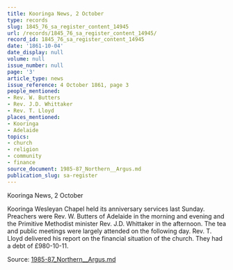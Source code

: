 ```yaml
---
title: Kooringa News, 2 October
type: records
slug: 1845_76_sa_register_content_14945
url: /records/1845_76_sa_register_content_14945/
record_id: 1845_76_sa_register_content_14945
date: '1861-10-04'
date_display: null
volume: null
issue_number: null
page: '3'
article_type: news
issue_reference: 4 October 1861, page 3
people_mentioned:
- Rev. W. Butters
- Rev. J.D. Whittaker
- Rev. T. Lloyd
places_mentioned:
- Kooringa
- Adelaide
topics:
- church
- religion
- community
- finance
source_document: 1985-87_Northern__Argus.md
publication_slug: sa-register
---
```


Kooringa News, 2 October

Kooringa Wesleyan Chapel held its anniversary services last Sunday.  Preachers were Rev. W. Butters of Adelaide in the morning and evening and the Primitive Methodist minister Rev. J.D. Whittaker in the afternoon.  The tea and public meetings were largely attended on the following day.  Rev. T. Lloyd delivered his report on the financial situation of the church.  They had a debt of £980-10-11.

Source: [1985-87_Northern__Argus.md](/downloads/markdown/1985-87_Northern__Argus.md)

